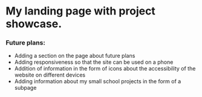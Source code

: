# My landing page with project showcase.
### Future plans:
- Adding a section on the page about future plans
- Adding responsiveness so that the site can be used on a phone
- Addition of information in the form of icons about the accessibility of the website on different devices
- Adding information about my small school projects in the form of a subpage
